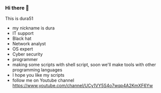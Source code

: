 ### Hi there 👋
This is dura51 
* my nickname is dura
* IT support
* Black hat 
* Network analyst
* OS expert
* Cyber security
* programmer
* making some scripts with shell script, soon we'll make tools with other programming languages
* I hope you like my scripts 
* follow me on Youtube channel https://www.youtube.com/channel/UCy1VY5S4o7wqp4A2KmXF6Yw
